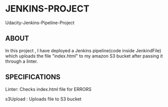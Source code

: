 # JENKINS-PROJECT
Udacity-Jenkins-Pipeline-Project

## ABOUT
In this project , I have deployed a Jenkins pipeline(code inside JenkindFile) which uploads the file "index.html" to my amazon S3 bucket after passing it through a linter.

## SPECIFICATIONS
 
Linter: Checks index.html file for ERRORS

s3Upload : Uploads file to S3 bucket






